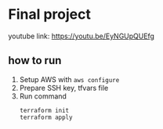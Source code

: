 # Final project

youtube link: https://youtu.be/EyNGUpQUEfg

## how to run

1. Setup AWS with `aws configure`
2. Prepare SSH key, tfvars file
3. Run command
    ```
    terraform init
    terraform apply
    ```
